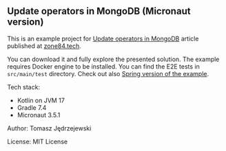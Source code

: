 ## Update operators in MongoDB (Micronaut version)

This is an example project for [Update operators in MongoDB](https://zone84.tech/programming/update-operators-in-mongodb/) article
published at [zone84.tech](https://zone84.tech).

You can download it and fully explore the presented solution. The example requires Docker engine to be installed. You
can find the E2E tests in `src/main/test` directory. Check out also [Spring version of the example](https://github.com/zone84-examples/updateoperators-demo-spring/).

Tech stack:
- Kotlin on JVM 17
- Gradle 7.4
- Micronaut 3.5.1

Author: Tomasz Jędrzejewski

License: MIT License

